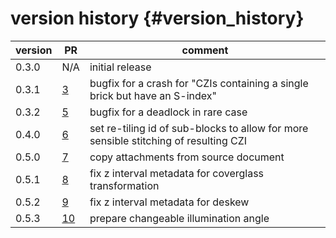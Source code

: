 version history                 {#version_history}
============

 version            | PR                                                | comment
 ------------------ |---------------------------------------------------| ---------------------------------------------------
 0.3.0              | N/A                                               | initial release
 0.3.1              | [3](https://github.com/ZEISS/warpaffine/pull/3)   | bugfix for a crash for "CZIs containing a single brick but have an S-index"
 0.3.2              | [5](https://github.com/ZEISS/warpaffine/pull/5)   | bugfix for a deadlock in rare case
 0.4.0              | [6](https://github.com/ZEISS/warpaffine/pull/6)   | set re-tiling id of sub-blocks to allow for more sensible stitching of resulting CZI
 0.5.0              | [7](https://github.com/ZEISS/warpaffine/pull/7)   | copy attachments from source document
 0.5.1              | [8](https://github.com/ZEISS/warpaffine/pull/8)   | fix z interval metadata for coverglass transformation
 0.5.2              | [9](https://github.com/ZEISS/warpaffine/pull/9)   | fix z interval metadata for deskew
 0.5.3              | [10](https://github.com/ZEISS/warpaffine/pull/10) | prepare changeable illumination angle